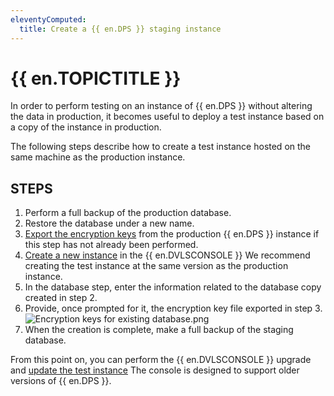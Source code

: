 ```yaml
---
eleventyComputed:
  title: Create a {{ en.DPS }} staging instance
---
```

# {{ en.TOPICTITLE }}
In order to perform testing on an instance of {{ en.DPS }} without altering the data in production, it becomes useful to deploy a test instance based on a copy of the instance in production. &#160;  

The following steps describe how to create a test instance hosted on the same machine as the production instance.
## STEPS
1. Perform a full backup of the production database.
1. Restore the database under a new name.
1. [Export the encryption keys](/kb/devolutions-server/how-to-articles/manage-encryption-keys/) from the production {{ en.DPS }} instance if this step has not already been performed.
1. [Create a new instance](https://helpserver.devolutions.net/install_createrdmsinstance.html) in the {{ en.DVLSCONSOLE }} We recommend creating the test instance at the same version as the production instance.
1. In the database step, enter the information related to the database copy created in step 2.
1. Provide, once prompted for it, the encryption key file exported in step 3.
![Encryption keys for existing database.png](/img/en/kb/kb8113.png)
1. When the creation is complete, make a full backup of the staging database.  

From this point on, you can perform the {{ en.DVLSCONSOLE }} upgrade and [update the test instance](https://helpserver.devolutions.net/upgrade_rdms.html) The console is designed to support older versions of {{ en.DPS }}.
